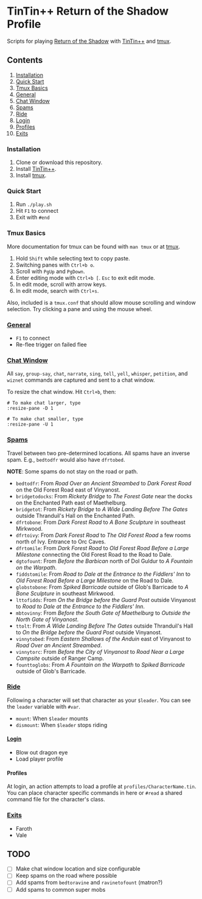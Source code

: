 # TinTin++ Return of the Shadow Profile

Scripts for playing [Return of the Shadow][rots] with [TinTin++][tintin] and
[tmux][tmux].

## Contents

1. [Installation](#installation)
1. [Quick Start](#quick-start)
1. [Tmux Basics](#tmux-basics)
1. [General](#general)
1. [Chat Window](#chat-window)
1. [Spams](#spams)
1. [Ride](#ride)
1. [Login](#login)
1. [Profiles](#profiles)
1. [Exits](#exits)

### Installation

1. Clone or download this repository.
1. Install [TinTin++][tintin].
1. Install [tmux][tmux].

### Quick Start

1. Run `./play.sh`
1. Hit `F1` to connect
1. Exit with `#end`

### Tmux Basics

More documentation for tmux can be found with `man tmux` or at [tmux][tmux].

1. Hold `Shift` while selecting text to copy paste.
1. Switching panes with `Ctrl+b o`.
1. Scroll with `PgUp` and `PgDown`.
1. Enter editing mode with `Ctrl+b [`. `Esc` to exit edit mode.
1. In edit mode, scroll with arrow keys.
1. In edit mode, search with `Ctrl+s`.

Also, included is a `tmux.conf` that should allow mouse scrolling and window
selection. Try clicking a pane and using the mouse wheel.

### [General](/commands/general.tin)

* `F1` to connect
* Re-flee trigger on failed flee

### [Chat Window](/commands/chat.tin)

All `say`, `group-say`, `chat`, `narrate`, `sing`, `tell`, `yell`, `whisper`,
`petition`, and `wiznet` commands are captured and sent to a chat window.

To resize the chat window. Hit `Ctrl+b`, then:

```
# To make chat larger, type
:resize-pane -D 1

# To make chat smaller, type
:resize-pane -U 1
```

### [Spams](/commands/spams.tin)

Travel between two pre-determined locations. All spams have an inverse spam.
E.g., `bedtodfr` would also have `dfrtobed`.

**NOTE**: Some spams do not stay on the road or path.

* `bedtodfr`: From *Road Over an Ancient Streambed* to *Dark Forest Road*
	on the Old Forest Road east of Vinyanost.
* `bridgetodocks`: From *Rickety Bridge* to *The Forest Gate* near the docks on
	the Enchanted Path east of Maethelburg.
* `bridgetot`: From *Rickety Bridge* to *A Wide Landing Before The Gates*
	outside Thranduil's Hall on the Enchanted Path.
* `dfrtobone`: From *Dark Forest Road* to *A Bone Sculpture* in southeast
	Mirkwood.
* `dfrtoivy`: From *Dark Forest Road* to *The Old Forest Road* a few rooms north
	of Ivy. Entrance to Orc Caves.
* `dfrtomile`: From *Dark Forest Road* to *Old Forest Road Before a Large
	Milestone* connecting the Old Forest Road to the Road to Dale.
* `dgtofount`: From *Before the Barbican* north of Dol Guldur to *A Fountain on
	the Warpath*.
* `fiddstomile`: From *Road to Dale at the Entrance to the Fiddlers' Inn* to
	*Old Forest Road Before a Large Milestone* on the Road to Dale.
* `globstobone`: From *Spiked Barricade* outside of Glob's Barricade to *A Bone
	Sculpture* in southeast Mirkwood.
* `lttofidds`: From *On the Bridge before the Guard Post* outside Vinyanost to
	*Road to Dale at the Entrance to the Fiddlers' Inn*.
* `mbtovinny`: From *Before the South Gate of Maethelburg* to *Outside the North
	Gate of Vinyanost*.
* `ttolt`: From *A Wide Landing Before The Gates* outside Thranduil's Hall to
	*On the Bridge before the Guard Post* outside Vinyanost.
* `vinnytobed`: From *Eastern Shallows of the Anduin* east of Vinyanost to *Road
	Over an Ancient Streambed*.
* `vinnytorc`: From *Before the City of Vinyanost* to *Road Near a Large
	Campsite* outside of Ranger Camp.
* `founttoglobs`: From *A Fountain on the Warpath* to *Spiked Barricade* outside
	of Glob's Barricade.

### [Ride](/commands/ride.tin)

Following a character will set that character as your `$leader`. You can see
the `leader` variable with `#var`.

* `mount`: When `$leader` mounts
* `dismount`: When `$leader` stops riding

#### [Login](/commands/login.tin)

* Blow out dragon eye
* Load player profile

#### Profiles

At login, an action attempts to load a profile at `profiles/CharacterName.tin`.
You can place character specific commands in here or `#read` a shared
command file for the character's class.

### [Exits](/commands/exits)

* Faroth
* Vale

## TODO

* [ ] Make chat window location and size configurable
* [ ] Keep spams on the road where possible
* [ ] Add spams from `bedtoravine` and `ravinetofount` (matron?)
* [ ] Add spams to common super mobs

[rots]: http://rotsmud.wikia.com
[tintin]: http://tintin.sourceforge.net
[tmux]: https://tmux.github.io
